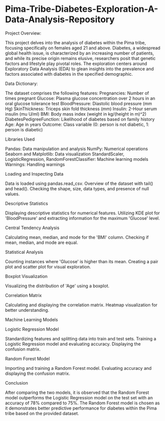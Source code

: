 # Pima-Tribe-Diabetes-Exploration-A-Data-Analysis-Repository


Project Overview:

This project delves into the analysis of diabetes within the Pima tribe, focusing specifically on females aged 21 and above. Diabetes, a widespread global health issue, is characterized by an increasing number of patients, and while its precise origin remains elusive, researchers posit that genetic factors and lifestyle play pivotal roles. The exploration centers around Exploratory Data Analysis (EDA) to glean insights into the prevalence and factors associated with diabetes in the specified demographic.

Data Dictionary:

The dataset comprises the following features:
Pregnancies: Number of times pregnant
Glucose: Plasma glucose concentration over 2 hours in an oral glucose tolerance test
BloodPressure: Diastolic blood pressure (mm Hg)
SkinThickness: Triceps skin fold thickness (mm)
Insulin: 2-Hour serum insulin (mu U/ml)
BMI: Body mass index (weight in kg/(height in m)^2)
DiabetesPedigreeFunction: Likelihood of diabetes based on family history
Age: Age in years
Outcome: Class variable (0: person is not diabetic, 1: person is diabetic)

Libraries Used

Pandas: Data manipulation and analysis
NumPy: Numerical operations
Seaborn and Matplotlib: Data visualization
StandardScaler, LogisticRegression, RandomForestClassifier: Machine learning models
Warnings: Handling warnings

Loading and Inspecting Data

Data is loaded using pandas.read_csv.
Overview of the dataset with tail() and head().
Checking the shape, size, data types, and presence of null values.

Descriptive Statistics

Displaying descriptive statistics for numerical features.
Utilizing KDE plot for 'BloodPressure' and extracting information for the maximum 'Glucose' level.

Central Tendency Analysis

Calculating mean, median, and mode for the 'BMI' column.
Checking if mean, median, and mode are equal.

Statistical Analysis

Counting instances where 'Glucose' is higher than its mean.
Creating a pair plot and scatter plot for visual exploration.

Boxplot Visualization

Visualizing the distribution of 'Age' using a boxplot.

Correlation Matrix

Calculating and displaying the correlation matrix.
Heatmap visualization for better understanding.

Machine Learning Models

Logistic Regression Model

Standardizing features and splitting data into train and test sets.
Training a Logistic Regression model and evaluating accuracy.
Displaying the confusion matrix.

Random Forest Model

Importing and training a Random Forest model.
Evaluating accuracy and displaying the confusion matrix.

Conclusion

After comparing the two models, it is observed that the Random Forest model outperforms the Logistic Regression model on the test set with an accuracy of 78% compared to 75%. The Random Forest model is chosen as it demonstrates better predictive performance for diabetes within the Pima tribe based on the provided dataset.
